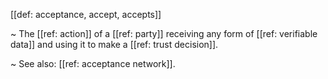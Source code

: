 [[def: acceptance, accept, accepts]]

~ The [[ref: action]] of a [[ref: party]] receiving any form of [[ref: verifiable data]] and using it to make a [[ref: trust decision]].

~ See also: [[ref: acceptance network]].
